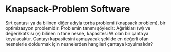 # Knapsack-Problem Software

Sırt çantası ya da bilinen diğer adıyla torba problemi (knapsack problem), bir optimizasyon problemidir. Problemin tanımı şöyledir: Ağırlıkları (w) ve değeri/katkısı (v) bilinen n tane nesne, kapasitesi W olan bir çantaya koyulacaktır. Çantayı kapasitesini aşmayacak şekilde en değerli olan nesnelerle doldurmak için nesnelerden hangileri çantaya koyulmalıdır?
